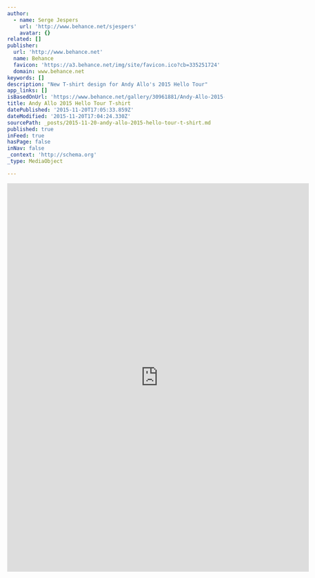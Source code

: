 ```yaml
---
author:
  - name: Serge Jespers
    url: 'http://www.behance.net/sjespers'
    avatar: {}
related: []
publisher:
  url: 'http://www.behance.net'
  name: Behance
  favicon: 'https://a3.behance.net/img/site/favicon.ico?cb=335251724'
  domain: www.behance.net
keywords: []
description: "New T-shirt design for Andy Allo's 2015 Hello Tour"
app_links: []
isBasedOnUrl: 'https://www.behance.net/gallery/30961881/Andy-Allo-2015-Hello-Tour-T-shirt'
title: Andy Allo 2015 Hello Tour T-shirt
datePublished: '2015-11-20T17:05:33.859Z'
dateModified: '2015-11-20T17:04:24.330Z'
sourcePath: _posts/2015-11-20-andy-allo-2015-hello-tour-t-shirt.md
published: true
inFeed: true
hasPage: false
inNav: false
_context: 'http://schema.org'
_type: MediaObject

---
```

<iframe src="https://cdn.embedly.com/widgets/media.html?src=https%3A%2F%2Fwww.behance.net%2Fgallery%2F30961881%2FAndy-Allo-2015-Hello-Tour-T-shirt%3Fiframe%3D1&amp;url=https%3A%2F%2Fwww.behance.net%2Fgallery%2F30961881%2FAndy-Allo-2015-Hello-Tour-T-shirt&amp;image=https%3A%2F%2Fmir-s3-cdn-cf.behance.net%2Fprojects%2F404%2F20081430961881.Y3JvcCwyNjUwLDIwNzIsMjEzLDMxNw.jpg&amp;key=b7d04c9b404c499eba89ee7072e1c4f7&amp;type=text%2Fhtml&amp;scroll=auto&amp;schema=behance" width="700" height="900" scrolling="auto" frameborder="0" allowfullscreen="allowfullscreen" style=""></iframe>